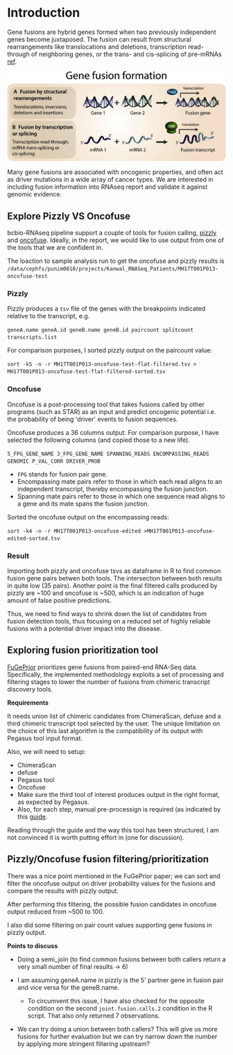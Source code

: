 # Introduction

Gene fusions are hybrid genes formed when two previously independent genes become juxtaposed. The fusion can result from structural rearrangements like translocations and deletions, transcription read-through of neighboring genes, or the trans- and cis-splicing of pre-mRNAs [ref](https://www.ncbi.nlm.nih.gov/pmc/articles/PMC4889949/). 

![Alt text](./images/fusion.jpeg)

Many gene fusions are associated with oncogenic properties, and often act as driver mutations in a wide array of cancer types.
We are interested in including fusion information into RNAseq report and validate it against genomic evidence. 

## Explore Pizzly VS Oncofuse

bcbio-RNAseq pipeline support a couple of tools for fusion calling, [pizzly](https://github.com/pmelsted/pizzly) and [oncofuse](http://www.unav.es/genetica/oncofuse.html). Ideally, in the report, we would like to use output from one of the tools that we are confident in. 

The loaction to sample analysis run to get the oncofuse and pizzly results is `/data/cephfs/punim0010/projects/Kanwal_RNASeq_Patients/MH17T001P013-oncofuse-test`

### Pizzly

Pizzly produces a `tsv` file of the genes with the breakpoints indicated relative to the transcript, e.g. 

```geneA.name geneA.id geneB.name geneB.id paircount splitcount transcripts.list```

For comparison purposes, I sorted pizzly output on the paircount value:

```sort -k5 -n -r MH17T001P013-oncofuse-test-flat-filtered.tsv > MH17T001P013-oncofuse-test-flat-filtered-sorted.tsv```

### Oncofuse

Oncofuse is a post-processing tool that takes fusions called by other programs (such as  STAR) as an input and predict oncogenic potential i.e. the probability of being 'driver' events to fusion sequences.

Oncofuse produces a 36 columns output. For comparison purpose, I have selected the following columns (and copied those to a new life). 

```5_FPG_GENE_NAME 3_FPG_GENE_NAME SPANNING_READS ENCOMPASSING_READS GENOMIC P_VAL_CORR DRIVER_PROB```

* `FPG` stands for fusion pair gene.
* Encompassing mate pairs refer to those in which each read aligns to an independent transcript, thereby encompassing the fusion junction. 
* Spanning mate pairs refer to those in which one sequence read aligns to a gene and its mate spans the fusion junction.

Sorted the oncofuse output on the encompassing reads: 

```sort -k4 -n -r MH17T001P013-oncofuse-edited >MH17T001P013-oncofuse-edited-sorted.tsv```

### Result

Importing both pizzly and oncofuse tsvs as dataframe in R to find common fusion gene pairs betwen both tools. The intersection between both results in quite low (35 pairs). Another point is the final filtered calls produced by pizzly are ~100 and oncofuse is ~500, which is an indication of huge amount of false positive predictions.

Thus, we need to find ways to shrink down the list of candidates from fusion detection tools, thus focusing on a reduced set of highly reliable fusions with a potential driver impact into the disease.

## Exploring fusion prioritization tool 

[FuGePrior](https://www.ncbi.nlm.nih.gov/pmc/articles/PMC5260008/) prioritizes gene fusions from paired-end RNA-Seq data. Specifically, the implemented methodology exploits a set of processing and filtering stages to lower the number of fusions from chimeric transcript discovery tools. 

**Requirements**

It needs union list of chimeric candidates from ChimeraScan, defuse and a third chimeric transcript tool selected by the user. The unique limitation on the choice of this last algorithm is the compatibility of its output with Pegasus tool input format.  

Also, we will need to setup:

* ChimeraScan 
* defuse 
* Pegasus tool
* Oncofuse
* Make sure the third tool of interest produces output in the right format, as expected by Pegasus. 
* Also, for each step, manual pre-processign is required (as indicated by this [guide](https://philae.polito.it/paciello/FuGePrior/blob/master/FuGePriorUserGuide.pdf).

Reading through the guide and the way this tool has been structured, I am not convinced it is worth putting effort in (one for discussion). 


## Pizzly/Oncofuse fusion filtering/prioritization

There was a nice point mentioned in the FuGePrior paper; we can sort and filter the oncofuse output on driver probability values for the fusions and compare the results with pizzly output.

After performing this filtering, the possible fusion candidates in oncofuse output reduced from ~500 to 100. 

I also did some filtering on pair count values supporting gene fusions in pizzly output.

**Points to discuss**

* Doing a semi_join (to find common fusions between both callers return a very small number of final results -> 6)

* I am assuming geneA.name in pizzly is the 5' partner gene in fusion pair and vice versa for the geneB.name.
	* To circumvent this issue, I have also checked for the opposite condition on the second `joint.fusion.calls.2` condition in the R script. That also only returned 7 observations.

* We can try doing a union between both callers? This will give us more fusions for further evaluation but we can try narrow down the number by applying more stringent filtering upstream? 






 

